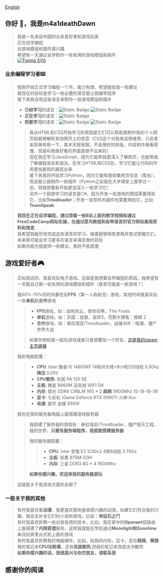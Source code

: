 <a href="https://github.com/m4a1deathDawn/m4a1deathDawn/blob/main/README_en.md">English</a>
## 你好 👋，我是m4a1deathDawn  
> 我是一名来自中国的业余爱好者和游戏玩家  
> 正在自学编程  
> 对游戏模组和插件感兴趣  
> 希望有一天通过自学制作一些有用的游戏模组和插件  
[![Typing SVG](https://readme-typing-svg.demolab.com?font=Fira+Code&duration=3000&pause=100&color=048596&background=9C9C8441&center=true&vCenter=true&multiline=true&repeat=false&width=600&height=200&lines=%E5%AE%87%E5%AE%99%E6%9C%89%E5%A7%8B%E6%97%A0%E7%BB%88++--++%E6%97%A0%E9%99%90;%E6%98%9F%E7%90%83%E4%BA%A6%E6%9C%89%E5%85%B6%E8%B5%B7%E5%A7%8B%EF%BC%8C%E5%8D%B4%E6%80%BB%E4%BC%9A%E5%9B%A0%E8%83%BD%E9%87%8F%E8%80%97%E5%B0%BD%E8%80%8C%E6%AF%81%E7%81%AD++--++%E6%9C%89%E9%99%90;%E6%8B%A5%E6%9C%89%E6%99%BA%E6%85%A7%E7%9A%84%E4%BA%BA%E5%90%8C%E6%97%B6%E4%B9%9F%E6%98%AF%E6%9C%80%E6%84%9A%E8%A0%A2%E7%9A%84%E4%BA%BA%EF%BC%8C%E8%BF%99%E5%9C%A8%E5%8E%86%E5%8F%B2%E4%B8%AD%E4%B9%9F%E5%8F%AF%E4%BB%A5%E5%BE%97%E5%88%B0%E8%AF%81%E6%98%8E;%E6%B5%B7%E4%B8%AD%E4%B9%8B%E9%B1%BC%E6%97%A0%E6%B3%95%E8%8E%B7%E7%9F%A5%E9%99%86%E5%9C%B0%E7%9A%84%E4%B8%96%E7%95%8C%EF%BC%8C%E5%AE%83%E4%BB%AC%E8%8B%A5%E6%8B%A5%E6%9C%89%E6%99%BA%E6%85%A7%EF%BC%8C%E4%B9%9F%E5%B0%86%E8%B5%B0%E5%90%91%E6%AF%81%E7%81%AD;%E4%BA%BA%E7%B1%BB%E8%B6%85%E8%B6%8A%E5%85%89%E9%80%9F%E8%BF%99%E4%BB%B6%E4%BA%8B%EF%BC%8C%E6%AF%94%E9%B1%BC%E7%B1%BB%E5%BC%80%E5%A7%8B%E5%9C%A8%E9%99%86%E5%9C%B0%E4%B8%8A%E7%94%9F%E6%B4%BB%E8%BF%98%E8%A6%81%E5%8F%AF%E7%AC%91;%E5%AF%B9%E4%BA%8E%E9%82%A3%E4%BA%9B%E8%B4%9F%E9%9A%85%E9%A1%BD%E6%8A%97%E7%9A%84%E4%BA%BA%EF%BC%8C%E8%BF%99%E5%B0%B1%E6%98%AF%E7%A5%9E%E5%8F%91%E5%87%BA%E7%9A%84%E6%9C%80%E5%90%8E%E9%80%9A%E7%89%92;--%E5%91%BD%E8%BF%90%E7%9F%B3%E4%B9%8B%E9%97%A8)](https://git.io/typing-svg)  

### 业余编程学习者⌨️  
> 我刚开始正式学习编程一个月，能力有限，希望能给我一些建议  
> 我现在的目标是学习一些必要的语言能让我编写程序  
> 接下来我会用这些语言来制作一些游戏模组和插件  
> + **已经学习**的语言：![Static Badge](https://img.shields.io/badge/HTML-red) ![Static Badge](https://img.shields.io/badge/CSS-purple)  
> + **正在学习**的语言：![Static Badge](https://img.shields.io/badge/JavaScript-yellow)  
> + **将要学习**的语言：![Static Badge](https://img.shields.io/badge/Python-blue) ![Static Badge](https://img.shields.io/badge/C%23-green)  
> > 我从HTML和CSS开始学习的原因是它们可以帮助我制作我的个人网页和能够解析其他网页上的信息（CSS这个对我来说很难用，只会拿来简单布局一下，美术天赋有限，不会很好的排版，内容和作用看得懂，但是叫我做好看的界面是做不出来的）  
> > 现在我在学习JavaScript，因为它能帮我更深入了解网页，也能帮我了解编程语言和语法，在学习HTML和CSS后，学习它能让代码的作用更加直观的展现出来  
> > 接下来我将开始学习Python，因为它能帮我收集网页信息（爬虫），而且能让我制作一些插件（Python之前我在大学课堂上面学过一些，但我想重新开始更加深入一些学习它）  
> > 另外一个我想学习的语言是C#，因为开发一些游戏的模组需要用到它，比如**Tmodloader**；开发一些软件的插件也需要用到它，比如**TeamSpeak**  
>
> **我现在正在自学编程，通过观看一些B站上面的教学视频和通过FreeCodeCamp网站实操，也通过菜鸟教程和各种语言的官方网站查阅资料和信息**  
> 我希望我能尽快完成这些语言的学习，接着能够熟练使用并尝试掌握它们，未来我可能会学习更多的语言来满足我的目标  
> 如果你能为我提供一些建议，我将不胜感激  


## 游戏爱好者🎮
> 正如我说的，我喜欢玩电子游戏，这就是我想要自学编程的原因，我希望有一天能自己做一些有用的游戏模组和插件（甚至可能是一款游戏？）  
>
> 我60%-70%的时间都在玩**FPS**（第一人称射击）游戏，其他时间我喜欢玩一些**单机**和**合作**游戏  
> > + **FPS**游戏，如：战地风云，使命召唤，The Finals  
> > + **单机**游戏，如：天国：拯救，巫师3，荒野大镖客：救赎 2  
> > + **合作**游戏，如：泰拉瑞亚/Tmodloader，战锤40K：暗潮，僵尸世界大战  
> > 
> > 如果你想和我一起玩游戏或者只是想要加一个好友，[这是我的steam主页链接](https://steamcommunity.com/id/m4a1_death-Dawn/)  
>
> 我的电脑配置：
> > + **CPU**: Inter 酷睿 I5 14600KF 14核(6大核+8小核)20线程 5.3Ghz **降压** 0.05V
> > + **CPU散热**: 利民 PA 120 SE  
> > + **主板**: 微星 B660M 迫击炮 WIFI D4  
> > + **内存**: 镁光 DDR4 C9BLM 16G \* 2 **超频** 3900Mhz 15-18-18-36  
> > + **显卡**: 七彩虹 iGame Geforce RTX 3080Ti 火神 Xoc  
> > + **电源**: 振华 金蝶 850W  
>
> 我也在我的服务器电脑上面搭建游戏服务器  
> > 我搭建了服务器的游戏有：泰拉瑞亚/Tmodloader，僵尸毁灭工程，我的世界，**只要有服务端程序，我就能搭建服务器**  
> >
> > 我的服务器配置：
> > > + **CPU**: Inter 至强 E3 1230v2 4核8线程 3.7Ghz  
> > > + **主板**: 技嘉 B75M-D3H  
> > > + **内存**: 三星 DDR3 8G \* 4 1600Mhz   
> >
> > **如果你感兴趣，欢迎来我的服务器游玩**  
>
> 这就是关于我游戏方面的全部了


### 一些关于我的其他  
> 有时我喜欢看**动漫**，我更喜欢那些我很感兴趣的动漫，如果它们符合我的兴趣，我会去补全它们的小说和游戏，比如：**命运石之门**  
> 有时我喜欢折腾一些对我有用的技术，比如，我在家中的**Openwrt**软路由上面搭建了**内网穿透**服务，这样我就能在学校通过**Moonlight和Sunshine**串流玩家里台式机上面的游戏  
> 有时我喜欢折腾我的电脑硬件，比如，给我的内存，显卡，显存**超频**，**解锁**我的笔记本**CPU功耗墙**，还有**改装散热**,把我的笔记本改成水冷散热  
> **如果你感兴趣的话，我很高兴与你交朋友，请联系我**  

## 感谢你的阅读
